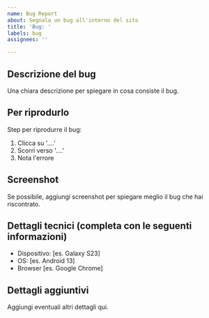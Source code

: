 ```yaml
---
name: Bug Report
about: Segnala un bug all'interno del sito
title: 'Bug: '
labels: bug
assignees: ''

---
```


## Descrizione del bug
Una chiara descrizione per spiegare in cosa consiste il bug.

## Per riprodurlo
Step per riprodurre il bug:
1. Clicca su '....'
2. Scorri verso '....'
4. Nota l'errore

## Screenshot
Se possibile, aggiungi screenshot per spiegare meglio il bug che hai riscontrato.

## Dettagli tecnici (completa con le seguenti informazioni)
 - Dispositivo: [es. Galaxy S23]
 - OS: [es. Android 13]
 - Browser [es. Google Chrome]

## Dettagli aggiuntivi
Aggiungi eventuali altri dettagli qui.

